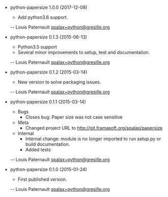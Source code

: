 * python-papersize 1.0.0 (2017-12-08)

    * Add python3.6 support.

    -- Louis Paternault <spalax+python@gresille.org>

* python-papersize 0.1.3 (2015-06-13)

    * Python3.5 support
    * Several minor improvements to setup, test and documentation.

    -- Louis Paternault <spalax+python@gresille.org>

* python-papersize 0.1.2 (2015-03-14)

    * New version to solve packaging issues.

    -- Louis Paternault <spalax+python@gresille.org>

* python-papersize 0.1.1 (2015-03-14)

    * Bugs
        * Closes bug: Paper size was not case sensitive
    * Meta
        * Changed project URL to http://git.framasoft.org/spalax/papersize
    * Internal
        * Internal change: module is no longer imported to run setup.py or build
          documentation.
        * Added tests

    -- Louis Paternault <spalax+python@gresille.org>

* python-papersize 0.1.0 (2015-01-24)

    * First published version.

    -- Louis Paternault <spalax+python@gresille.org>
